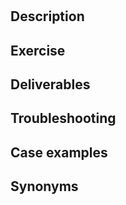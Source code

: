 # 

## Description

## Exercise

## Deliverables

## Troubleshooting

## Case examples

## Synonyms
